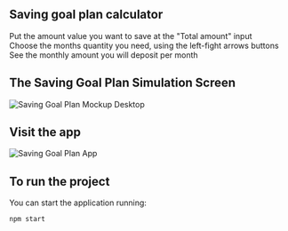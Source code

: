 ## Saving goal plan calculator

Put the amount value you want to save at the "Total amount" input\
Choose the months quantity you need, using the left-fight arrows buttons\
See the monthly amount you will deposit per month

## The Saving Goal Plan Simulation Screen

![Saving Goal Plan Mockup Desktop](https://github.com/OriginFinancial/frontend-take-home-assignment/blob/master/mockups/saving-goal-plan-desk.png)

## Visit the app

![Saving Goal Plan App](https://saving-goal-plan.netlify.app/)

## To run the project

You can start the application running:

```
npm start
```
